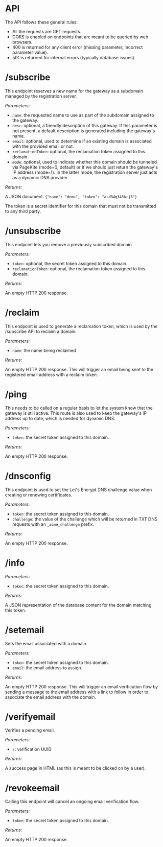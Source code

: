 # API

The API follows these general rules:
* All the requests are GET requests.
* CORS is enabled on endpoints that are meant to be queried by web browsers.
* 400 is returned for any client error (missing parameter, incorrect parameter value).
* 501 is returned for internal errors (typically database issues).

# /subscribe

This endpoint reserves a new name for the gateway as a subdomain managed by the registration server.

*Parameters:*
* `name`: the requested name to use as part of the subdomain assigned to the gateway.
* `desc`: optional, a friendly description of this gateway. If this parameter is not present, a default description is generated including the gateway's name.
* `email`: optional, used to determine if an existing domain is associated with the provided email or not.
* `reclamationToken`: optional, the reclamation token assigned to this domain.
* `mode`: optional, used to indicate whether this domain should be tunneled via PageKite (mode=0, default) or if we should just return the gateway's IP address (mode=1). In the latter mode, the registration server just acts as a dynamic DNS provider.

*Returns:*

A JSON document: `{"name": "demo", "token": "asd34q343krj3"}`

The token is a secret identifier for this domain that must not be transmitted to any third party.

# /unsubscribe

This endpoint lets you remove a previously subscribed domain.

*Parameters:*
* `token`: optional, the secret token assigned to this domain.
* `reclamationToken`: optional, the reclamation token assigned to this domain.

*Returns:*

An empty HTTP 200 response.

# /reclaim

This endpoint is used to generate a reclamation token, which is used by the /subscribe API to reclaim a domain.

*Parameters:*
* `name`: the name being reclaimed

*Returns:*

An empty HTTP 200 response. This will trigger an email being sent to the registered email address with a reclaim token.

# /ping

This needs to be called on a regular basis to let the system know that the gateway is still active. This route is also used to keep the gateway's IP address up to date, which is needed for dynamic DNS.

*Parameters:*
* `token`: the secret token assigned to this domain.

*Returns:*

An empty HTTP 200 response.

# /dnsconfig

This endpoint is used to set the Let's Encrypt DNS challenge value when creating or renewing certificates.

*Parameters:*
* `token`: the secret token assigned to this domain.
* `challenge`: the value of the challenge which will be returned in TXT DNS requests with an `_acme_challenge` prefix.

*Returns:*

An empty HTTP 200 response.

# /info

*Parameters:*
* `token`: the secret token assigned to this domain.

*Returns:*

A JSON representation of the database content for the domain matching this token.

# /setemail

Sets the email associated with a domain.

*Parameters:*
* `token`: the secret token assigned to this domain.
* `email`: the email address to assign.

*Returns:*

An empty HTTP 200 response. This will trigger an email verification flow by sending a message to the email address with a link to follow in order to associate the email address with the domain.

# /verifyemail

Verifies a pending email.

*Parameters:*
* `s`: verification UUID

*Returns:*

A success page in HTML (as this is meant to be clicked on by a user).

# /revokeemail

Calling this endpoint will cancel an ongoing email verification flow.

*Parameters:*
* `token`: the secret token assigned to this domain.

*Returns:*

An empty HTTP 200 response.
